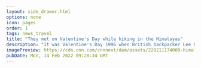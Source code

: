 ```yaml
---
layout: side_drawer.html
options: none
icon: pages
order: 1
tags: news_travel
title: "They met on Valentine's Day while hiking in the Himalayas"
description: "It was Valentine's Day 1996 when British backpacker Lee Green walked into a mountain lodge in Nepal and encountered New Zealand traveler Mandy Halse for the first time. The two have been exploring the world together ever since. "
imagePreview: https://cdn.cnn.com/cnnnext/dam/assets/220211174000-himalayas-valentines-tz-video-synd-2.jpg
pubDate: Mon, 14 Feb 2022 09:28:34 GMT
---
```

